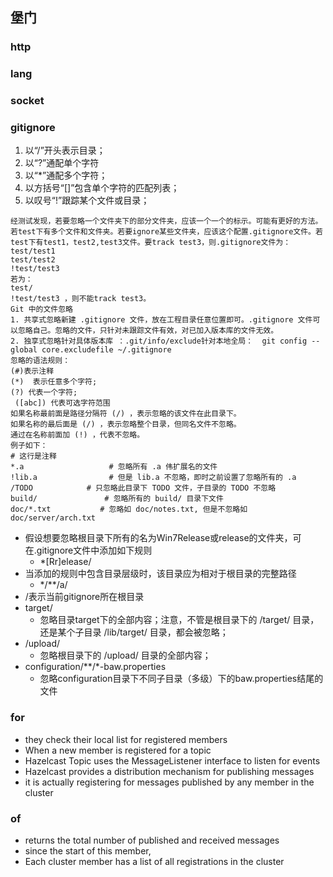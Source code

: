 ## 堡门
 
### http

### lang

### socket


### gitignore
1. 以“/”开头表示目录；
2. 以“?”通配单个字符
3. 以“*”通配多个字符；
4. 以方括号“[]”包含单个字符的匹配列表；
5. 以叹号“!”跟踪某个文件或目录；

``` 
经测试发现，若要忽略一个文件夹下的部分文件夹，应该一个一个的标示。可能有更好的方法。
若test下有多个文件和文件夹。若要ignore某些文件夹，应该这个配置.gitignore文件。若test下有test1，test2,test3文件。要track test3，则.gitignore文件为：
test/test1
test/test2
!test/test3
若为：
test/
!test/test3 ，则不能track test3。
Git 中的文件忽略
1. 共享式忽略新建 .gitignore 文件，放在工程目录任意位置即可。.gitignore 文件可以忽略自己。忽略的文件，只针对未跟踪文件有效，对已加入版本库的文件无效。
2. 独享式忽略针对具体版本库 ：.git/info/exclude针对本地全局：  git config --global core.excludefile ~/.gitignore
忽略的语法规则：
(#)表示注释
(*)  表示任意多个字符; 
(?) 代表一个字符;
 ([abc]) 代表可选字符范围
如果名称最前面是路径分隔符 (/) ，表示忽略的该文件在此目录下。
如果名称的最后面是 (/) ，表示忽略整个目录，但同名文件不忽略。
通过在名称前面加 (!) ，代表不忽略。
例子如下：
# 这行是注释
*.a                   # 忽略所有 .a 伟扩展名的文件
!lib.a                # 但是 lib.a 不忽略，即时之前设置了忽略所有的 .a
/TODO            # 只忽略此目录下 TODO 文件，子目录的 TODO 不忽略 
build/               # 忽略所有的 build/ 目录下文件
doc/*.txt           # 忽略如 doc/notes.txt, 但是不忽略如 doc/server/arch.txt

```
 * 假设想要忽略根目录下所有的名为Win7Release或release的文件夹，可在.gitignore文件中添加如下规则
    + *[Rr]elease/
 * 当添加的规则中包含目录层级时，该目录应为相对于根目录的完整路径
    + */**/a/
 * /表示当前gitignore所在根目录
 * target/
    + 忽略目录target下的全部内容；注意，不管是根目录下的 /target/ 目录，
    还是某个子目录 /lib/target/ 目录，都会被忽略；
 * /upload/
    + 忽略根目录下的 /upload/ 目录的全部内容；
 * configuration/**/*-baw.properties
    + 忽略configuration目录下不同子目录（多级）下的baw.properties结尾的文件


### for 
 *  they check their local list for registered members
 * When a new member is registered for a topic
 * Hazelcast Topic uses the MessageListener interface to listen for events 
 * Hazelcast provides a distribution mechanism for publishing messages
 * it is actually registering for messages published by any member in the cluster
 
### of
 * returns the total number of published and received messages 
 * since the start of this member,
 * Each cluster member has a list of all registrations in the cluster
